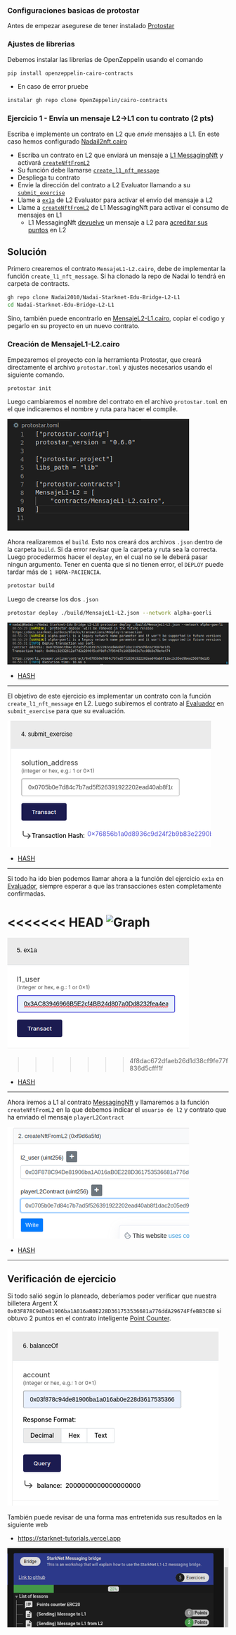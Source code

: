 ### Configuraciones basicas de protostar

Antes de empezar asegurese de tener instalado [Protostar](https://github.com/Nadai2010/Nadai-ERC721-Protostar-Cairo#instalaci%C3%B3n)

### Ajustes de librerias

Debemos instalar las librerias de OpenZeppelin usando el comando

```bash
pip install openzeppelin-cairo-contracts
```

* En caso de error pruebe 

```bash
instalar gh repo clone OpenZeppelin/cairo-contracts
```

### Ejercicio 1 - Envía un mensaje L2→L1 con tu contrato (2 pts)

Escriba e implemente un contrato en L2 que *envíe* mensajes a L1. En este caso hemos configurado [Nadail2nft.cairo](contracts/Nadail2nft.cairo)

- Escriba un contrato en L2 que enviará un mensaje a [L1 MessagingNft](https://goerli.etherscan.io/address/0x6DD77805FD35c91EF6b2624Ba538Ed920b8d0b4E) y activará [`createNftFromL2`](contracts/L1/MessagingNft.sol#L35)
- Su función debe llamarse [`create_l1_nft_message`](contracts/Evaluator.cairo#L198)
- Despliega tu contrato
- Envíe la dirección del contrato a L2 Evaluator llamando a su [`submit_exercise`](contracts/Evaluator.cairo#L166)
- Llame a [`ex1a`](contracts/Evaluator.cairo#L188) de L2 Evaluator para activar el envío del mensaje a L2
- Llame a [`createNftFromL2`](contracts/L1/MessagingNft.sol#L35) de L1 MessagingNft para activar el consumo de mensajes en L1
  - L1 MessagingNft [devuelve](contracts/L1/MessagingNft.sol#L47) un mensaje a L2 para [acreditar sus puntos](contracts/Evaluator.cairo#L205) en L2


## Solución 

Primero crearemos el contrato `MensajeL1-L2.cairo`, debe de implementar la función `create_l1_nft_message`. Si ha clonado la repo de Nadai lo tendrá en carpeta de contracts. 

```bash
gh repo clone Nadai2010/Nadai-Starknet-Edu-Bridge-L2-L1
cd Nadai-Starknet-Edu-Bridge-L2-L1
```

Sino, también puede encontrarlo en [MensajeL2-L1.cairo](contracts/MensajeL1-L2.cairo), copiar el codigo y pegarlo en su proyecto en un nuevo contrato.


### Creación de MensajeL1-L2.cairo

Empezaremos el proyecto con la herramienta Protostar, que creará directamente el archivo `protostar.toml` y ajustes necesarios usando el siguiente comando.

```bash
protostar init
```

Luego cambiaremos el nombre del contrato en el archivo `protostar.toml` en el que indicaremos el nombre y ruta para hacer el compile.

![Graph](/contracts/Imagenes/tomlex01.png)

Ahora realizaremos el `build`. Esto nos creará dos archivos `.json` dentro de la carpeta `build`. Si da error revisar que la carpeta y ruta sea la correcta. Luego procedermos hacer el `deploy`, en el cual no se le deberá pasar ningun argumento. Tener en cuenta que si no tienen error, el `DEPLOY` puede tardar más de `1 HORA-PACIENCIA`.

```bash
protostar build
```

Luego de crearse los dos `.json`

```bash
protostar deploy ./build/MensajeL1-L2.json --network alpha-goerli
```

![Graph](/contracts/Imagenes/deployex01.png)

* [HASH](https://goerli.voyager.online/tx/0x6cc32932612af7d2e294645cdf0dfc7f95467e16658003c7ec08b3e70e4e474)

---

El objetivo de este ejercicio es implementar un contrato con la función `create_l1_nft_message` en L2. Luego subiremos el contrato al [Evaluador](https://goerli.voyager.online/contract/0x595bfeb84a5f95de3471fc66929710e92c12cce2b652cd91a6fef4c5c09cd99#writeContract) en `submit_exercise` para que su evaluación. 

![Graph](/contracts/Imagenes/submitex01.png)

* [HASH](https://goerli.voyager.online/tx/0x76856b1a0d8936c9d24f2b9b83e2290b634bbbc1f6e4bbfd10049335db3df7b)

----


Si todo ha ido bien podemos llamar ahora a la función del ejercicio `ex1a` en [Evaluador](https://goerli.voyager.online/contract/0x595bfeb84a5f95de3471fc66929710e92c12cce2b652cd91a6fef4c5c09cd99#writeContract), siempre esperar a que las transacciones esten completamente confirmadas.

<<<<<<< HEAD
![Graph](/contracts/Imagenes/Imagenes/ex1.png)
=======
![Graph](/contracts/Imagenes/ex1.png)
>>>>>>> 4f8dac672dfaeb26d1d38cf9fe77f836d5cfff1f

* [HASH](https://testnet.starkscan.co/tx/0x2a93bc12d5a046a089a7de0b16075870735cdca93958d237b4db5f52622d8c)

----

Ahora iremos a L1 al contrato [MessagingNft](https://goerli.etherscan.io/address/0x6DD77805FD35c91EF6b2624Ba538Ed920b8d0b4E#writeContract) y llamaremos a la función `createNftFromL2` en la que debemos indicar el `usuario de l2` y contrato que ha enviado el mensaje `playerL2Contract`


![Graph](/contracts/Imagenes/froml2.png)

* [HASH](https://goerli.etherscan.io/tx/0x2660eb4fc399015bd5d9f839a35f7ff996e604c28e7e3ca99b7619f97cbeb02e)

----

## Verificación de ejercicio

Si todo salió según lo planeado, deberíamos poder verificar que nuestra billetera Argent X `0x03F878C94De81906ba1A016aB0E228D361753536681a776ddA29674FfeBB3CB0` si obtuvo 2 puntos en el contrato inteligente [Point Counter](https://goerli.voyager.online/contract/0x38ec18163a6923a96870f3d2b948a140df89d30120afdf90270b02c609f8a88).

![Graph](/contracts/Imagenes/balanceofex01.png)

También puede revisar de una forma mas entretenida sus resultados en la siguiente web 

* https://starknet-tutorials.vercel.app

![Graph](/contracts/Imagenes/puntosex01.png)
